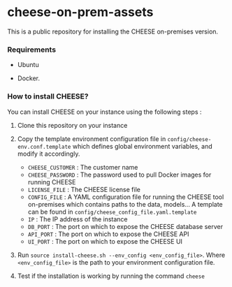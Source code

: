 # cheese-on-prem-assets

This is a public repository for installing the CHEESE on-premises version.

### Requirements

- Ubuntu

- Docker.

### How to install CHEESE?


You can install CHEESE on your instance using the following steps :

1. Clone this repository on your instance

2. Copy the template environment configuration file in `config/cheese-env.conf.template` which defines global environment variables, and modify it accordingly.

    - `CHEESE_CUSTOMER` : The customer name
    - `CHEESE_PASSWORD` : The password used to pull Docker images for running CHEESE
    - `LICENSE_FILE` : The CHEESE license file
    - `CONFIG_FILE` : A YAML configuration file for running the CHEESE tool on-premises which contains paths to the data, models... A template can be found in `config/cheese_config_file.yaml.template`
    - `IP` : The IP address of the instance
    - `DB_PORT` : The port on which to expose the CHEESE database server
    - `API_PORT` : The port on which to expose the CHEESE API
    - `UI_PORT` : The port on which to expose the CHEESE UI

3. Run `source install-cheese.sh --env_config <env_config_file>`. Where `<env_config_file>` is the path to your environment configuration file.

4. Test if the installation is working by running the command `cheese`
